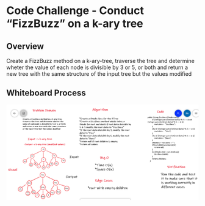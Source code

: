 # Code Challenge - Conduct “FizzBuzz” on a k-ary tree

## Overview

Create a FizzBuzz method on a k-ary-tree, traverse the tree and determine wheter the value of each node is divisible by 3 or 5, or both and return a new tree with the same structure of the input tree but the values modified

## Whiteboard Process

![Challenge18](challenge18.PNG)